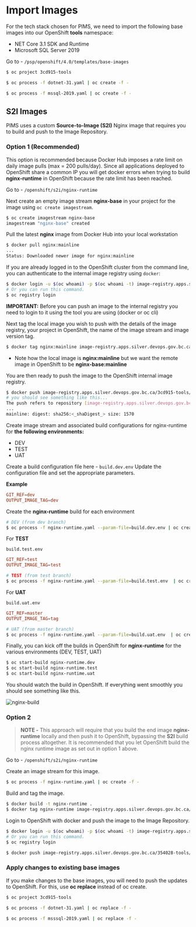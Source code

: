 # Import Images

For the tech stack chosen for PIMS, we need to import the following base images into our OpenShift **tools** namespace:

- NET Core 3.1 SDK and Runtime
- Microsoft SQL Server 2019

Go to - `/psp/openshift/4.0/templates/base-images`

```bash
$ oc project 3cd915-tools

$ oc process -f dotnet-31.yaml | oc create -f -

$ oc process -f mssql-2019.yaml | oc create -f -
```

## S2I Images

PIMS uses a custom **Source-to-Image (S2I)** Nginx image that requires you to build and push to the Image Repository.

### Option 1 (Recommended)

This option is recommended because Docker Hub imposes a rate limit on daily image pulls (max = 200 pulls/day). Since all applications deployed to OpenShift share a common IP you will get docker errors when trying to build **nginx-runtime** in OpenShift because the rate limit has been reached.

Go to - `/openshift/s2i/nginx-runtime`

Next create an empty image stream **nginx-base** in your project for the image using `oc create imagestream`.

```bash
$ oc create imagestream nginx-base
imagestream "nginx-base" created
```

Pull the latest **nginx** image from Docker Hub into your local workstation

```bash
$ docker pull nginx:mainline
...
Status: Downloaded newer image for nginx:mainline
```

If you are already logged in to the OpenShift cluster from the command line, you can authenticate to the internal image registry using `docker`:

```bash
$ docker login -u $(oc whoami) -p $(oc whoami -t) image-registry.apps.silver.devops.gov.bc.ca
# Or you can run this command.
$ oc registry login
```

**IMPORTANT:** Before you can push an image to the internal registry you need to login to it using the tool you are using (docker or oc cli)

Next tag the local image you wish to push with the details of the image registry, your project in OpenShift, the name of the image stream and image version tag.

```bash
$ docker tag nginx:mainline image-registry.apps.silver.devops.gov.bc.ca/3cd915-tools/nginx-base:mainline
```

- Note how the local image is **nginx:mainline** but we want the remote image in OpenShift to be **nginx-base:mainline**

You are then ready to push the image to the OpenShift internal image registry.

```bash
$ docker push image-registry.apps.silver.devops.gov.bc.ca/3cd915-tools/nginx-base:mainline
# you should see something like this...
The push refers to repository [image-registry.apps.silver.devops.gov.bc.ca/3cd915-tools/nginx-base]
...
mainline: digest: sha256:<_shaDigest_> size: 1570
```

Create image stream and associated build configurations for nginx-runtime for **the following environments:**

- DEV
- TEST
- UAT

Create a build configuration file here - `build.dev.env`
Update the configuration file and set the appropriate parameters.

**Example**

```conf
GIT_REF=dev
OUTPUT_IMAGE_TAG=dev
```

Create the **nginx-runtime** build for each environment

```bash
# DEV (from dev branch)
$ oc process -f nginx-runtime.yaml --param-file=build.dev.env | oc create -f -
```

For **TEST**

`build.test.env`

```conf
GIT_REF=test
OUTPUT_IMAGE_TAG=test
```

```bash
# TEST (from test branch)
$ oc process -f nginx-runtime.yaml --param-file=build.test.env  | oc create -f -
```

For **UAT**

`build.uat.env`

```conf
GIT_REF=master
OUTPUT_IMAGE_TAG=tag
```

```bash
# UAT (from master branch)
$ oc process -f nginx-runtime.yaml --param-file=build.uat.env  | oc create -f -
```

Finally, you can kick off the builds in OpenShift for **nginx-runtime** for the various environments (DEV, TEST, UAT)

```bash
$ oc start-build nginx-runtime.dev
$ oc start-build nginx-runtime.test
$ oc start-build nginx-runtime.uat
```

You should watch the build in OpenShift. If everything went smoothly you should see something like this.

![nginx-build](nginx-build.png)

### Option 2

> **NOTE -** This approach will require that you build the end image **nginx-runtime** locally and then push it to OpenShift, bypassing the **S2I** build process altogether. It is recommended that you let OpenShift build the nginx runtime image as set out in option 1 above.

Go to - `/openshift/s2i/nginx-runtime`

Create an image stream for this image.

```bash
$ oc process -f nginx-runtime.yaml | oc create -f -
```

Build and tag the image.

```bash
$ docker build -t nginx-runtime .
$ docker tag nginx-runtime image-registry.apps.silver.devops.gov.bc.ca/3cd915-tools/nginx-runtime
```

Login to OpenShift with docker and push the image to the Image Repository.

```bash
$ docker login -u $(oc whoami) -p $(oc whoami -t) image-registry.apps.silver.devops.gov.bc.ca
# Or you can run this command.
$ oc registry login

$ docker push image-registry.apps.silver.devops.gov.bc.ca/354028-tools/nginx-runtime
```

### Apply changes to existing base images

If you make changes to the base images, you will need to push the updates to OpenShift. For this, use **oc replace** instead of oc create.

```bash
$ oc project 3cd915-tools

$ oc process -f dotnet-31.yaml | oc replace -f -

$ oc process -f msssql-2019.yaml | oc replace -f -
```

